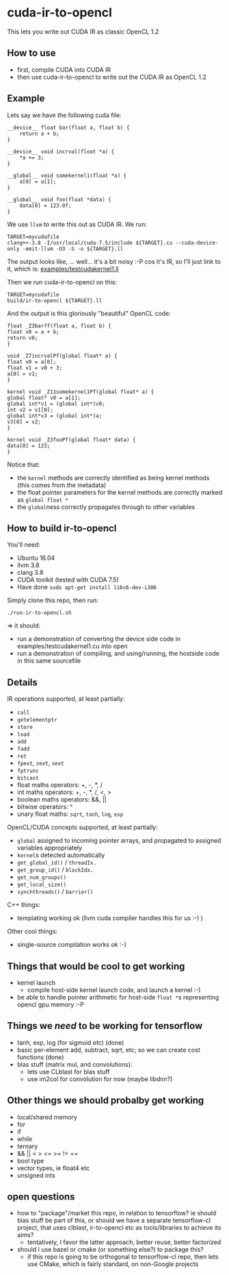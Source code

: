 # cuda-ir-to-opencl

This lets you write out CUDA IR as classic OpenCL 1.2

## How to use

- first, compile CUDA into CUDA IR
- then use cuda-ir-to-opencl to write out the CUDA IR as OpenCL 1.2

## Example

Lets say we have the following cuda file:
```
__device__ float bar(float a, float b) {
    return a + b;
}

__device__ void incrval(float *a) {
    *a += 3;
}

__global__ void somekernel1(float *a) {
    a[0] = a[1];
}

__global__ void foo(float *data) {
    data[0] = 123.0f;
}
```

We use `llvm` to write this out as CUDA IR.  We run:
```
TARGET=mycudafile
clang++-3.8 -I/usr/local/cuda-7.5/include ${TARGET}.cu --cuda-device-only -emit-llvm -O3 -S -o ${TARGET}.ll
```

The output looks like, ... well... it's a bit noisy :-P  cos it's IR, so I'll just link to it, which is: [examples/testcudakernel1.ll](examples/testcudakernel1.ll)

Then we run cuda-ir-to-opencl on this:
```
TARGET=mycudafile
build/ir-to-opencl ${TARGET}.ll
```

And the output is this gloriously "beautiful" OpenCL code:
```
float _Z3barff(float a, float b) {
float v0 = a + b;
return v0;
}

void _Z7incrvalPf(global float* a) {
float v0 = a[0];
float v1 = v0 + 3;
a[0] = v1;
}

kernel void _Z11somekernel1Pf(global float* a) {
global float* v0 = a[1];
global int*v1 = (global int*)v0;
int v2 = v1[0];
global int*v3 = (global int*)a;
v3[0] = v2;
}

kernel void _Z3fooPf(global float* data) {
data[0] = 123;
}
```

Notice that:
- the `kernel` methods are correctly identified as being kernel methods (this comes from the metadata)
- the float pointer parameters for the kernel methods are correctly marked as `global float *`
- the `global`ness correctly propagates through to other variables

## How to build ir-to-opencl

You'll need:
- Ubuntu 16.04
- llvm 3.8
- clang 3.8
- CUDA toolkit (tested with CUDA 7.5)
- Have done `sudo apt-get install libc6-dev-i386`

Simply clone this repo, then run:
```
./run-ir-to-opencl.sh
```
=> it should:
- run a demonstration of converting the device side code in examples/testcudakernel1.cu into open
- run a demonstration of compiling, and using/running, the hostside code in this same sourcefile

## Details

IR operations supported, at least partially:
- `call`
- `getelementptr`
- `store`
- `load`
-  `add`
- `fadd`
- `ret`
- `fpext`, `zext`, `sext`
- `fptrunc`
- `bitcast`
- float maths operators: +, -, *, /
- int maths operators: +, -, *, /, <, >
- boolean maths operators: &&, ||
- bitwise operators: ^
- unary float maths: `sqrt`, `tanh`, `log`, `exp`

OpenCL/CUDA concepts supported, at least partially:
- `global` assigned to incoming pointer arrays, and propagated to assigned variables appropriately
- `kernel`s detected automatically
- `get_global_id()` / `threadIx.`
- `get_group_id()` / `blockIdx.`
- `get_num_groups()`
- `get_local_size()`
- `synchthreads()` / `barrier()`

C++ things:
- templating working ok (llvm cuda compiler handles this for us :-) )

Other cool things:
- single-source compilation works ok :-)

## Things that would be cool to get working

- kernel launch
  - compile host-side kernel launch code, and launch a kernel :-)
- be able to handle pointer arithmetic for host-side `float *`s representing opencl gpu memory :-P

## Things we *need* to be working for tensorflow

- tanh, exp, log (for sigmoid etc) (done)
- basic per-element add, subtract, sqrt, etc; so we can create cost functions (done)
- blas stuff (matrix mul, and convolutions):
   - lets use CLblast for blas stuff
   - use im2col for convolution for now (maybe libdnn?)

## Other things we should probalby get working

- local/shared memory
- for
- if
- while
- ternary
- && || < > <= >= != ==
- bool type
- vector types, ie float4 etc
- unsigned ints

## open questions

- how to "package"/market this repo, in relation to tensorflow? ie should blas stuff be part of this, or should we have
  a separate tensorflow-cl project, that uses clblast, ir-to-opencl etc as tools/libraries to achieve its aims?
    - tentatively, I favor the latter approach, better reuse, better factorized
- should I use bazel or cmake (or something else?) to package this?
    - if this repo is going to be orthogonal to tensorflow-cl repo, then lets use CMake, which is fairly standard, on
      non-Google projects
